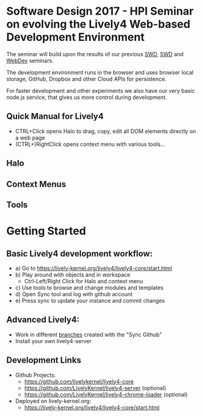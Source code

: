 # Software Design 2017 - HPI Seminar on evolving the Lively4 Web-based Development Environment

The seminar will build upon the results of our previous [SWD](SWD15), [SWD](SWD16) and [WebDev](WebDev16) seminars.

The development environment runs in the browser and uses browser local storage, GitHub, Dropbox and other Cloud APIs for persistence. 

For faster development and other experiments we also have our very basic node.js service, that gives us more control during development. 


## Quick Manual for Lively4

- CTRL+Click opens Halo to drag, copy, edit all DOM elements directly on a web page
- (CTRL+)RightClick opens context menu with various tools...

## Halo

<script>
fetch(lively4url + "/doc/SWD2017/halo.html").then(t => t.text())
</script>


## Context Menus


<script>
fetch(lively4url + "/doc/SWD2017/contextmenu.html").then(t => t.text())
</script>


## Tools

<script>
fetch(lively4url + "/doc/SWD2017/tools.html").then(t => t.text())
</script>




# Getting Started

## Basic Lively4 development workflow:

- a) Go to https://lively-kernel.org/lively4/lively4-core/start.html
- b) Play around with objects and in workspace 
  - Ctrl-Left/Right Click for Halo and context menu
- c) Use tools to browse and change modules and templates
- d) Open Sync tool and log with github account 
- e) Press sync to update your instance and commit changes

## Advanced Lively4: 

- Work in different [branches](https://lively-kernel.org/lively4/) created with the "Sync Github"
- Install your own lively4-server

## Development Links

- Github Projects: 
  - https://github.com/livelykernel/lively4-core 
  - https://github.com/LivelyKernel/lively4-server (optional) 
  - https://github.com/LivelyKernel/lively4-chrome-loader (optional)
- Deployed on lively-kernel.org: 
  - https://lively-kernel.org/lively4/lively4-core/start.html

